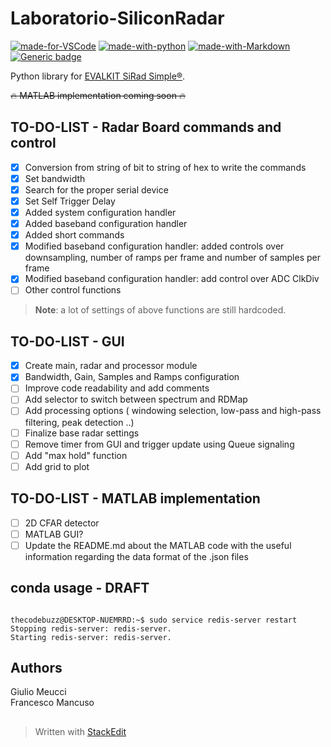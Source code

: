 # Laboratorio-SiliconRadar
[![made-for-VSCode](https://img.shields.io/badge/Made%20for-VSCode-1f425f.svg)](https://code.visualstudio.com/)
[![made-with-python](https://img.shields.io/badge/Made%20with-Python-1f425f.svg)](https://www.python.org/)
[![made-with-Markdown](https://img.shields.io/badge/Made%20with-Markdown-1f425f.svg)](http://commonmark.org)
[![Generic badge](https://img.shields.io/badge/siRad%20Simple%20firmware-1.4.4-green.svg)](https://siliconradar.com/wp/)


Python library for [EVALKIT SiRad Simple®](https://siliconradar.com/evalkits/).

~~:fire: MATLAB implementation coming soon :fire:~~

## TO-DO-LIST - Radar Board commands and control
 - [x] Conversion from string of bit to string of hex to write the commands
 - [x] Set bandwidth
 - [x] Search for the proper serial device
 - [x] Set Self Trigger Delay
 - [x] Added system configuration handler
 - [x] Added baseband configuration handler
 - [x] Added short commands
 - [x] Modified baseband configuration handler: added controls over downsampling, number of ramps per frame and number of samples per frame
 - [x] Modified baseband configuration handler: add control over ADC ClkDiv
 - [ ] Other control functions

> **Note**: a lot of settings of above functions are still hardcoded.

## TO-DO-LIST - GUI
 - [x] Create main, radar and processor module
 - [x] Bandwidth, Gain, Samples and Ramps configuration 
 - [ ] Improve code readability and add comments
 - [ ] Add selector to switch between spectrum and RDMap
 - [ ] Add processing options ( windowing selection, low-pass and high-pass filtering, peak detection ..)
 - [ ] Finalize base radar settings
 - [ ] Remove timer from GUI and trigger update using Queue signaling
 - [ ] Add "max hold" function 
 - [ ] Add grid to plot
 
 ## TO-DO-LIST - MATLAB implementation
 - [ ] 2D CFAR detector
 - [ ] MATLAB GUI?
 - [ ] Update the README.md about the MATLAB code with the useful information regarding the data format of the .json files

## conda usage - DRAFT
```console

thecodebuzz@DESKTOP-NUEMRRD:~$ sudo service redis-server restart
Stopping redis-server: redis-server.
Starting redis-server: redis-server.

```

## Authors
Giulio Meucci \
Francesco Mancuso

## 
> Written with [StackEdit](https://stackedit.io/)
